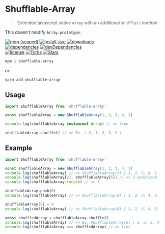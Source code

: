 # Shufflable-Array

> Extended javascript native `Array` with an additional `shuffle()` method

This doesn't modify `Array.prototype`.

[![npm (scoped)](https://img.shields.io/npm/v/shufflable-array.svg)](https://npmjs.com/package/shufflable-array)
[![install size](https://packagephobia.now.sh/badge?p=shufflable-array)](https://packagephobia.now.sh/result?p=shufflable-array)
[![downloads](https://img.shields.io/npm/dt/shufflable-array.svg)](https://npmjs.com/package/shufflable-array) <br>
[![dependencies](https://david-dm.org/mirismaili/shufflable-array.svg)](https://david-dm.org/mirismaili/shufflable-array)
[![devDependencies](https://david-dm.org/mirismaili/shufflable-array/dev-status.svg)](https://david-dm.org/mirismaili/shufflable-array?type=dev) <br>
[![license](https://img.shields.io/github/license/mirismaili/shufflable-array.svg)](https://github.com/mirismaili/shufflable-array/blob/master/LICENSE)
[![Forks](https://img.shields.io/github/forks/mirismaili/shufflable-array.svg?style=social)](https://github.com/mirismaili/shufflable-array/fork)
[![Stars](https://img.shields.io/github/stars/mirismaili/shufflable-array.svg?style=social)](https://github.com/mirismaili/shufflable-array)

```bash
npm i shufflable-array
```

or:

```bash
yarn add shufflable-array
```

## Usage

```javascript
import ShufflableArray from 'shufflable-array'

const shufflableArray = new ShufflableArray(1, 2, 3, 4, 5)

console.log(shufflableArray instanceof Array) // => true

shufflableArray.shuffle() // => Ex. [ 5, 1, 4, 3, 2 ]
```

## Example

```javascript
import ShufflableArray from 'shufflable-array'

const shufflableArray = new ShufflableArray(1, 2, 3, 4, 5)
console.log(shufflableArray) // => ShufflableArray(5) [ 1, 2, 3, 4, 5 ]
console.log(shufflableArray[2], shufflableArray[5]) // => 3 undefined
console.log(shufflableArray.length) // => 5

shufflableArray.push(6)
console.log(shufflableArray) // => ShufflableArray(6) [ 1, 2, 3, 4, 5, 6 ]

shufflableArray[5] = 0
console.log(shufflableArray) // => ShufflableArray(6) [ 1, 2, 3, 4, 5, 0 ]

const shuffledArray = shufflableArray.shuffle()
console.log(shufflableArray) // => Ex. ShufflableArray(6) [ 1, 3, 5, 4, 0, 2 ]
console.log(shufflableArray === shuffledArray) // => true
```
